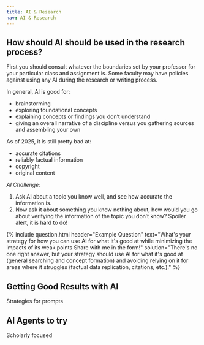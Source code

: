 ```yaml
---
title: AI & Research
nav: AI & Research
---
```

## How should AI should be used in the research process?

First you should consult whatever the boundaries set by your professor for your particular class and assignment is. Some faculty may have policies against using any AI during the research or writing process. 

In general, AI is good for: 
- brainstorming
- exploring foundational concepts
- explaining concepts or findings you don’t understand
- giving an overall narrative of a discipline versus you gathering sources and assembling your own

As of 2025, it is still pretty bad at:
- accurate citations
- reliably factual information
- copyright
- original content 

_AI Challenge:_ 

1. Ask AI about a topic you know well, and see how accurate the information is. 
1. Now ask it about something you know nothing about, how would you go about verifying the information of the topic you don’t know? Spoiler alert, it is hard to do! 

{% include question.html header="Example Question" text="What's your strategy for how you can use AI for what it's good at while minimizing the impacts of its weak points Share with me in the form!" solution="There's no one right answer, but your strategy should use AI for what it's good at (general searching and concept formation) and avoiding relying on it for areas where it struggles (factual data replication, citations, etc.)." %}

## Getting Good Results with AI

Strategies for prompts

## AI Agents to try 

Scholarly focused 


